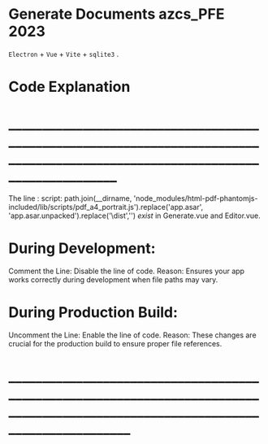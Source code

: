 # Generate Documents azcs_PFE 2023

`Electron` + `Vue` + `Vite` + `sqlite3` .

# Code Explanation
# _______________________________________________________________________________________________________________________________
The line :  script: path.join(__dirname, 'node_modules/html-pdf-phantomjs-included/lib/scripts/pdf_a4_portrait.js').replace('app.asar', 'app.asar.unpacked').replace('\dist','') _*exist*_ in Generate.vue and Editor.vue.

# During Development:
Comment the Line: Disable the line of code.
Reason: Ensures your app works correctly during development when file paths may vary.

# During Production Build:
Uncomment the Line: Enable the line of code.
Reason: These changes are crucial for the production build to ensure proper file references.
# _________________________________________________________________________________________________________________________________